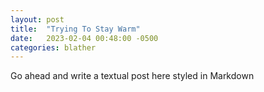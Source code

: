 ```yaml
---
layout: post
title:  "Trying To Stay Warm"
date:   2023-02-04 00:48:00 -0500
categories: blather
---
```

Go ahead and write a textual post here styled in Markdown

